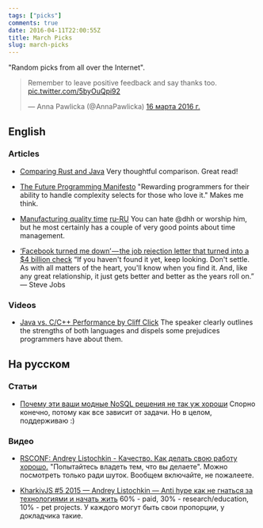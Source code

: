 ```yaml
---
tags: ["picks"]
comments: true
date: 2016-04-11T22:00:55Z
title: March Picks
slug: march-picks
---
```


"Random picks from all over the Internet".

<!--more-->

<blockquote class="twitter-tweet" data-lang="ru"><p lang="en" dir="ltr">Remember to leave positive feedback and say thanks too. <a href="https://t.co/5byOuQpi92">pic.twitter.com/5byOuQpi92</a></p>&mdash; Anna Pawlicka (@AnnaPawlicka) <a href="https://twitter.com/AnnaPawlicka/status/709978859005988864">16 марта 2016 г.</a></blockquote>
<script async src="//platform.twitter.com/widgets.js" charset="utf-8"></script>

## English

### Articles

* [Comparing Rust and Java](https://llogiq.github.io/2016/02/28/java-rust.html)
  Very thoughtful comparison. Great read!

* [The Future Programming Manifesto](http://alarmingdevelopment.org/?p=893)
  "Rewarding programmers for their ability to handle complexity selects for
  those who love it." Makes me think.

* [Manufacturing quality time](https://m.signalvnoise.com/manufacturing-quality-time-fe043fa7b7a1#.e5tu7l90a)
  [ru-RU](http://lifehacker.ru/2016/03/14/manufacturing-quality-time/)
  You can hate @dhh or worship him, but he most certainly has a couple of very
  good points about time management.

* [‘Facebook turned me down’ — the job rejection letter that turned into a $4 billion check](https://medium.com/life-learning/facebook-turned-me-down-the-job-rejection-letter-that-turned-into-a-4-billion-check-962c658d876c#.tegs8nnbh)
  “If you haven't found it yet, keep looking. Don't settle. As with all matters
  of the heart, you'll know when you find it. And, like any great relationship,
  it just gets better and better as the years roll on.” ― Steve Jobs

### Videos

* [Java vs. C/C++ Performance by Cliff Click](http://www.infoq.com/presentations/java-vs-c-performance)
  The speaker clearly outlines the strengths of both languages and dispels some
  prejudices programmers have about them.

## На русском

### Статьи

* [Почему эти ваши модные NoSQL решения не так уж хороши](http://eax.me/avoid-nosql/)
  Спорно конечно, потому как все зависит от задачи. Но в целом, поддерживаю :)

### Видео

* [RSCONF: Andrey Listochkin - Качество. Как делать свою работу хорошо.](https://www.youtube.com/watch?v=Mx22NaWmFhk)
  "Попытайтесь владеть тем, что вы делаете". Можно посмотреть только ради
  шуток. Вообщем включайте, не пожалеете.

* [KharkivJS #5 2015 — Andrey Listochkin — Anti hype как не гнаться за технологиями и начать жить](https://www.youtube.com/watch?v=xPFRUM_oDKA)
  60% - paid, 30% - research/education, 10% - pet projects. У каждого могут
  быть свои пропорции, у докладчика такие.
